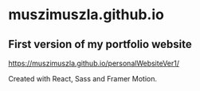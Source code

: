 # muszimuszla.github.io

## First version of my portfolio website

https://muszimuszla.github.io/personalWebsiteVer1/

Created with React, Sass and Framer Motion.
